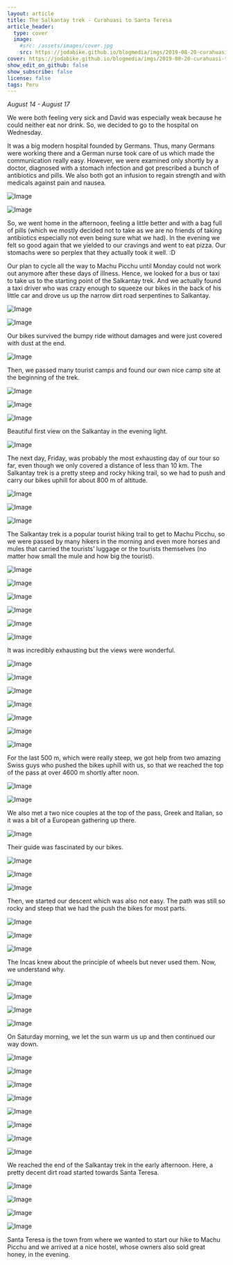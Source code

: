 ```yaml
---
layout: article
title: The Salkantay trek - Curahuasi to Santa Teresa
article_header:
  type: cover
  image:
    #src: /assets/images/cover.jpg
    src: https://jodabike.github.io/blogmedia/imgs/2019-08-20-curahuasi-to-santa-teresa/fullsizerender_ezy-watermark_18-08-2019_07-20-55pmM.jpg
cover: https://jodabike.github.io/blogmedia/imgs/2019-08-20-curahuasi-to-santa-teresa/fullsizerender_ezy-watermark_18-08-2019_07-20-55pmT.jpg
show_edit_on_github: false
show_subscribe: false
license: false
tags: Peru 
---
```


*August 14 - August 17*

We were both feeling very sick and David was especially weak because he could neither eat nor drink. So, we decided to go to the hospital on Wednesday.
<!--more-->
It was a big modern hospital founded by Germans. Thus, many Germans were working there and a German nurse took care of us which made the communication really easy. However, we were examined only shortly by a doctor, diagnosed with a stomach infection and got prescribed a bunch of antibiotics and pills. We also both got an infusion to regain strength and with medicals against pain and nausea.

<p><img alt="Image" title="icon" src="https://jodabike.github.io/blogmedia/imgs/2019-08-20-curahuasi-to-santa-teresa/Foto%2014.08.19%2C%2013%2048%2014M.jpg" /></p>
<p><img alt="Image" title="icon" src="https://jodabike.github.io/blogmedia/imgs/2019-08-20-curahuasi-to-santa-teresa/Foto%2014.08.19%2C%2013%2049%2011M.jpg" /></p>

So, we went home in the afternoon, feeling a little better and with a bag full of pills (which we mostly decided not to take as we are no friends of taking antibiotics especially not even being sure what we had). In the evening we felt so good again that we yielded to our cravings and went to eat pizza. Our stomachs were so perplex that they actually took it well. :D

Our plan to cycle all the way to Machu Picchu until Monday could not work out anymore after these days of illness. Hence, we looked for a bus or taxi to take us to the starting point of the Salkantay trek. And we actually found a taxi driver who was crazy enough to squeeze our bikes in the back of his little car and drove us up the narrow dirt road serpentines to Salkantay.

<p><img alt="Image" title="icon" src="https://jodabike.github.io/blogmedia/imgs/2019-08-20-curahuasi-to-santa-teresa/Foto%2015.08.19%2C%2012%2040%2001M.jpg" /></p>
<p><img alt="Image" title="icon" src="https://jodabike.github.io/blogmedia/imgs/2019-08-20-curahuasi-to-santa-teresa/Foto%2015.08.19%2C%2012%2043%2007M.jpg" /></p>

Our bikes survived the bumpy ride without damages and were just covered with dust at the end.

<p><img alt="Image" title="icon" src="https://jodabike.github.io/blogmedia/imgs/2019-08-20-curahuasi-to-santa-teresa/Foto%2015.08.19%2C%2014%2058%2056M.jpg" /></p>

Then, we passed many tourist camps and found our own nice camp site at the beginning of the trek.

<p><img alt="Image" title="icon" src="https://jodabike.github.io/blogmedia/imgs/2019-08-20-curahuasi-to-santa-teresa/Foto%2015.08.19%2C%2016%2013%2018M.jpg" /></p>
<p><img alt="Image" title="icon" src="https://jodabike.github.io/blogmedia/imgs/2019-08-20-curahuasi-to-santa-teresa/Foto%2015.08.19%2C%2016%2006%2037M.jpg" /></p>
<p><img alt="Image" title="icon" src="https://jodabike.github.io/blogmedia/imgs/2019-08-20-curahuasi-to-santa-teresa/Foto%2015.08.19%2C%2017%2014%2029M.jpg" /></p>

Beautiful first view on the Salkantay in the evening light.
<p><img alt="Image" title="icon" src="https://jodabike.github.io/blogmedia/imgs/2019-08-20-curahuasi-to-santa-teresa/Foto%2015.08.19%2C%2017%2029%2059M.jpg" /></p>

The next day, Friday, was probably the most exhausting day of our tour so far, even though we only covered a distance of less than 10 km. The Salkantay trek is a pretty steep and rocky hiking trail, so we had to push and carry our bikes uphill for about 800 m of altitude.

<p><img alt="Image" title="icon" src="https://jodabike.github.io/blogmedia/imgs/2019-08-20-curahuasi-to-santa-teresa/Foto%2016.08.19%2C%2009%2023%2043M.jpg" /></p>
<p><img alt="Image" title="icon" src="https://jodabike.github.io/blogmedia/imgs/2019-08-20-curahuasi-to-santa-teresa/Foto%2016.08.19%2C%2008%2057%2017M.jpg" /></p>
<p><img alt="Image" title="icon" src="https://jodabike.github.io/blogmedia/imgs/2019-08-20-curahuasi-to-santa-teresa/Foto%2016.08.19%2C%2009%2032%2050M.jpg" /></p>

The Salkantay trek is a popular tourist hiking trail to get to Machu Picchu, so we were passed by many hikers in the morning and even more horses and mules that carried the tourists’ luggage or the tourists themselves (no matter how small the mule and how big the tourist).

<p><img alt="Image" title="icon" src="https://jodabike.github.io/blogmedia/imgs/2019-08-20-curahuasi-to-santa-teresa/Foto%2016.08.19%2C%2008%2011%2043M.jpg" /></p>
<p><img alt="Image" title="icon" src="https://jodabike.github.io/blogmedia/imgs/2019-08-20-curahuasi-to-santa-teresa/Foto%2016.08.19%2C%2008%2050%2020M.jpg" /></p>
<p><img alt="Image" title="icon" src="https://jodabike.github.io/blogmedia/imgs/2019-08-20-curahuasi-to-santa-teresa/Foto%2016.08.19%2C%2008%2052%2039M.jpg" /></p>
<p><img alt="Image" title="icon" src="https://jodabike.github.io/blogmedia/imgs/2019-08-20-curahuasi-to-santa-teresa/Foto%2016.08.19%2C%2009%2047%2055M.jpg" /></p>
<p><img alt="Image" title="icon" src="https://jodabike.github.io/blogmedia/imgs/2019-08-20-curahuasi-to-santa-teresa/Foto%2016.08.19%2C%2010%2056%2032M.jpg" /></p>
<p><img alt="Image" title="icon" src="https://jodabike.github.io/blogmedia/imgs/2019-08-20-curahuasi-to-santa-teresa/Foto%2016.08.19%2C%2011%2012%2050M.jpg" /></p>

It was incredibly exhausting but the views were wonderful.

<p><img alt="Image" title="icon" src="https://jodabike.github.io/blogmedia/imgs/2019-08-20-curahuasi-to-santa-teresa/Foto%2016.08.19%2C%2008%2041%2039M.jpg" /></p>
<p><img alt="Image" title="icon" src="https://jodabike.github.io/blogmedia/imgs/2019-08-20-curahuasi-to-santa-teresa/Foto%2016.08.19%2C%2010%2000%2000M.jpg" /></p>
<p><img alt="Image" title="icon" src="https://jodabike.github.io/blogmedia/imgs/2019-08-20-curahuasi-to-santa-teresa/Foto%2016.08.19%2C%2011%2012%2028M.jpg" /></p>
<p><img alt="Image" title="icon" src="https://jodabike.github.io/blogmedia/imgs/2019-08-20-curahuasi-to-santa-teresa/Foto%2016.08.19%2C%2011%2013%2043M.jpg" /></p>
<p><img alt="Image" title="icon" src="https://jodabike.github.io/blogmedia/imgs/2019-08-20-curahuasi-to-santa-teresa/Foto%2016.08.19%2C%2011%2056%2042M.jpg" /></p>
<p><img alt="Image" title="icon" src="https://jodabike.github.io/blogmedia/imgs/2019-08-20-curahuasi-to-santa-teresa/Foto%2016.08.19%2C%2012%2026%2004M.jpg" /></p>
<p><img alt="Image" title="icon" src="https://jodabike.github.io/blogmedia/imgs/2019-08-20-curahuasi-to-santa-teresa/Foto%2016.08.19%2C%2012%2048%2045M.jpg" /></p>

For the last 500 m, which were really steep, we got help from two amazing Swiss guys who pushed the bikes uphill with us, so that we reached the top of the pass at over 4600 m shortly after noon.

<p><img alt="Image" title="icon" src="https://jodabike.github.io/blogmedia/imgs/2019-08-20-curahuasi-to-santa-teresa/Foto%2016.08.19%2C%2013%2031%2053M.jpg" /></p>
<p><img alt="Image" title="icon" src="https://jodabike.github.io/blogmedia/imgs/2019-08-20-curahuasi-to-santa-teresa/Foto%2016.08.19%2C%2013%2034%2041M.jpg" /></p>

We also met a two nice couples at the top of the pass, Greek and Italian, so it was a bit of a European gathering up there.

<p><img alt="Image" title="icon" src="https://jodabike.github.io/blogmedia/imgs/2019-08-20-curahuasi-to-santa-teresa/Foto%2016.08.19%2C%2014%2012%2036M.jpg" /></p>

Their guide was fascinated by our bikes.
<p><img alt="Image" title="icon" src="https://jodabike.github.io/blogmedia/imgs/2019-08-20-curahuasi-to-santa-teresa/Foto%2016.08.19%2C%2014%2014%2048M.jpg" /></p>

<p><img alt="Image" title="icon" src="https://jodabike.github.io/blogmedia/imgs/2019-08-20-curahuasi-to-santa-teresa/Foto%2016.08.19%2C%2014%2017%2004M.jpg" /></p>
<p><img alt="Image" title="icon" src="https://jodabike.github.io/blogmedia/imgs/2019-08-20-curahuasi-to-santa-teresa/Foto%2016.08.19%2C%2014%2020%2047M.jpg" /></p>

Then, we started our descent which was also not easy. The path was still so rocky and steep that we had the push the bikes for most parts.

<p><img alt="Image" title="icon" src="https://jodabike.github.io/blogmedia/imgs/2019-08-20-curahuasi-to-santa-teresa/Foto%2016.08.19%2C%2014%2024%2014M.jpg" /></p>
<p><img alt="Image" title="icon" src="https://jodabike.github.io/blogmedia/imgs/2019-08-20-curahuasi-to-santa-teresa/Foto%2016.08.19%2C%2014%2038%2039M.jpg" /></p>
<p><img alt="Image" title="icon" src="https://jodabike.github.io/blogmedia/imgs/2019-08-20-curahuasi-to-santa-teresa/Foto%2016.08.19%2C%2015%2014%2035M.jpg" /></p>

The Incas knew about the principle of wheels but never used them. Now, we understand why.

<p><img alt="Image" title="icon" src="https://jodabike.github.io/blogmedia/imgs/2019-08-20-curahuasi-to-santa-teresa/Foto%2016.08.19%2C%2016%2030%2004M.jpg" /></p>

<p><img alt="Image" title="icon" src="https://jodabike.github.io/blogmedia/imgs/2019-08-20-curahuasi-to-santa-teresa/Foto%2016.08.19%2C%2016%2017%2014M.jpg" /></p>
<p><img alt="Image" title="icon" src="https://jodabike.github.io/blogmedia/imgs/2019-08-20-curahuasi-to-santa-teresa/Foto%2016.08.19%2C%2017%2042%2021M.jpg" /></p>
<p><img alt="Image" title="icon" src="https://jodabike.github.io/blogmedia/imgs/2019-08-20-curahuasi-to-santa-teresa/Foto%2017.08.19%2C%2007%2057%2032M.jpg" /></p>

On Saturday morning, we let the sun warm us up and then continued our way down.

<p><img alt="Image" title="icon" src="https://jodabike.github.io/blogmedia/imgs/2019-08-20-curahuasi-to-santa-teresa/Foto%2017.08.19%2C%2008%2017%2057M.jpg" /></p>
<p><img alt="Image" title="icon" src="https://jodabike.github.io/blogmedia/imgs/2019-08-20-curahuasi-to-santa-teresa/Foto%2017.08.19%2C%2008%2041%2014M.jpg" /></p>

<p><img alt="Image" title="icon" src="https://jodabike.github.io/blogmedia/imgs/2019-08-20-curahuasi-to-santa-teresa/Foto%2017.08.19%2C%2009%2012%2053M.jpg" /></p>
<p><img alt="Image" title="icon" src="https://jodabike.github.io/blogmedia/imgs/2019-08-20-curahuasi-to-santa-teresa/Foto%2017.08.19%2C%2009%2023%2041M.jpg" /></p>
<p><img alt="Image" title="icon" src="https://jodabike.github.io/blogmedia/imgs/2019-08-20-curahuasi-to-santa-teresa/Foto%2017.08.19%2C%2009%2024%2022M.jpg" /></p>
<p><img alt="Image" title="icon" src="https://jodabike.github.io/blogmedia/imgs/2019-08-20-curahuasi-to-santa-teresa/Foto%2017.08.19%2C%2010%2017%2051M.jpg" /></p>
<p><img alt="Image" title="icon" src="https://jodabike.github.io/blogmedia/imgs/2019-08-20-curahuasi-to-santa-teresa/Foto%2017.08.19%2C%2010%2028%2040M.jpg" /></p>
<p><img alt="Image" title="icon" src="https://jodabike.github.io/blogmedia/imgs/2019-08-20-curahuasi-to-santa-teresa/Foto%2017.08.19%2C%2010%2049%2054M.jpg" /></p>

We reached the end of the Salkantay trek in the early afternoon. Here, a pretty decent dirt road started towards Santa Teresa.

<p><img alt="Image" title="icon" src="https://jodabike.github.io/blogmedia/imgs/2019-08-20-curahuasi-to-santa-teresa/Foto%2017.08.19%2C%2013%2042%2016M.jpg" /></p>
<p><img alt="Image" title="icon" src="https://jodabike.github.io/blogmedia/imgs/2019-08-20-curahuasi-to-santa-teresa/Foto%2017.08.19%2C%2015%2007%2059M.jpg" /></p>
<p><img alt="Image" title="icon" src="https://jodabike.github.io/blogmedia/imgs/2019-08-20-curahuasi-to-santa-teresa/Foto%2017.08.19%2C%2015%2030%2010M.jpg" /></p>
<p><img alt="Image" title="icon" src="https://jodabike.github.io/blogmedia/imgs/2019-08-20-curahuasi-to-santa-teresa/Foto%2017.08.19%2C%2015%2033%2038M.jpg" /></p>

Santa Teresa is the town from where we wanted to start our hike to Machu Picchu and we arrived at a nice hostel, whose owners also sold great honey, in the evening.